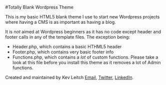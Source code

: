 #Totally Blank Wordpress Theme

This is my basic HTML5 blank theme I use to start new Wordpress projects where having a CMS is as important as having a blog.

It is _not_ aimed at Wordpress beginners as it has no code except header and footer calls in any of the template files. The exception being:

- Header.php, which contains a basic HTHML5 header
- Footer.php, which contains very basic footer info
- Functions.php, which contains a *lot* of custom functions. Please take a look at this file before you install this theme as it removes a lot of Admin functions.

Created and maintained by Kev Leitch [Email](kev@duskwebdesign.co.uk), [Twitter](http://twitter.com/duskwebdesign), [LinkedIn](http://uk.linkedin.com/in/kevleitch).